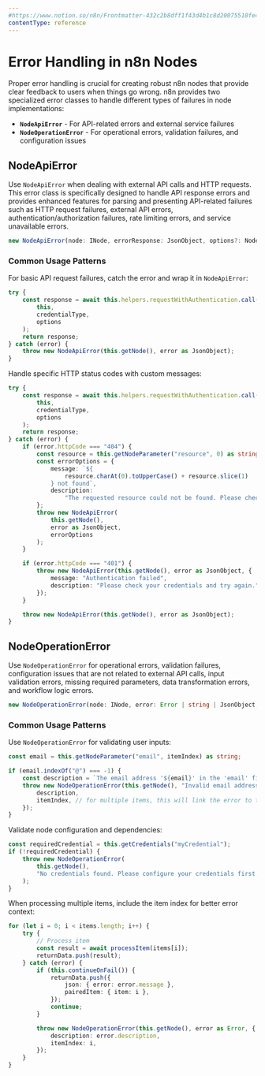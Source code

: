 ```yaml
---
#https://www.notion.so/n8n/Frontmatter-432c2b8dff1f43d4b1c8d20075510fe4
contentType: reference
---
```


# Error Handling in n8n Nodes

Proper error handling is crucial for creating robust n8n nodes that provide clear feedback to users when things go wrong. n8n provides two specialized error classes to handle different types of failures in node implementations:

-   **`NodeApiError`** - For API-related errors and external service failures
-   **`NodeOperationError`** - For operational errors, validation failures, and configuration issues

## NodeApiError

Use `NodeApiError` when dealing with external API calls and HTTP requests. This error class is specifically designed to handle API response errors and provides enhanced features for parsing and presenting API-related failures such as HTTP request failures, external API errors, authentication/authorization failures, rate limiting errors, and service unavailable errors.

```typescript
new NodeApiError(node: INode, errorResponse: JsonObject, options?: NodeApiErrorOptions)
```

### Common Usage Patterns

For basic API request failures, catch the error and wrap it in `NodeApiError`:

```typescript
try {
	const response = await this.helpers.requestWithAuthentication.call(
		this,
		credentialType,
		options
	);
	return response;
} catch (error) {
	throw new NodeApiError(this.getNode(), error as JsonObject);
}
```

Handle specific HTTP status codes with custom messages:

```typescript
try {
	const response = await this.helpers.requestWithAuthentication.call(
		this,
		credentialType,
		options
	);
	return response;
} catch (error) {
	if (error.httpCode === "404") {
		const resource = this.getNodeParameter("resource", 0) as string;
		const errorOptions = {
			message: `${
				resource.charAt(0).toUpperCase() + resource.slice(1)
			} not found`,
			description:
				"The requested resource could not be found. Please check your input parameters.",
		};
		throw new NodeApiError(
			this.getNode(),
			error as JsonObject,
			errorOptions
		);
	}

	if (error.httpCode === "401") {
		throw new NodeApiError(this.getNode(), error as JsonObject, {
			message: "Authentication failed",
			description: "Please check your credentials and try again.",
		});
	}

	throw new NodeApiError(this.getNode(), error as JsonObject);
}
```

## NodeOperationError

Use `NodeOperationError` for operational errors, validation failures, configuration issues that are not related to external API calls, input validation errors, missing required parameters, data transformation errors, and workflow logic errors.

```typescript
new NodeOperationError(node: INode, error: Error | string | JsonObject, options?: NodeOperationErrorOptions)
```

### Common Usage Patterns

Use `NodeOperationError` for validating user inputs:

```typescript
const email = this.getNodeParameter("email", itemIndex) as string;

if (email.indexOf("@") === -1) {
	const description = `The email address '${email}' in the 'email' field isn't valid`;
	throw new NodeOperationError(this.getNode(), "Invalid email address", {
		description,
		itemIndex, // for multiple items, this will link the error to the specific item
	});
}
```

Validate node configuration and dependencies:

```typescript
const requiredCredential = this.getCredentials("myCredential");
if (!requiredCredential) {
	throw new NodeOperationError(
		this.getNode(),
		"No credentials found. Please configure your credentials first."
	);
}
```

When processing multiple items, include the item index for better error context:

```typescript
for (let i = 0; i < items.length; i++) {
	try {
		// Process item
		const result = await processItem(items[i]);
		returnData.push(result);
	} catch (error) {
		if (this.continueOnFail()) {
			returnData.push({
				json: { error: error.message },
				pairedItem: { item: i },
			});
			continue;
		}

		throw new NodeOperationError(this.getNode(), error as Error, {
			description: error.description,
			itemIndex: i,
		});
	}
}
```
